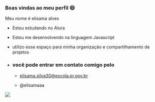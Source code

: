 ### Boas vindas ao meu perfil 😄

Meu nome é elisama alves

- Estou estudando no Alura
- Estou me desenvolvendo na linguagem Javascript
- utilizo esse espaço para minha organização e compartilhamento de projetos

- ### você pode entrar em contato comigo pelo

  - elisama.silva30@escola.pr.gov.br
 
  - @elisamaaa

![](https://media.tenor.com/xNZXMzHEsr4AAAAC/indo-ali.gif)
